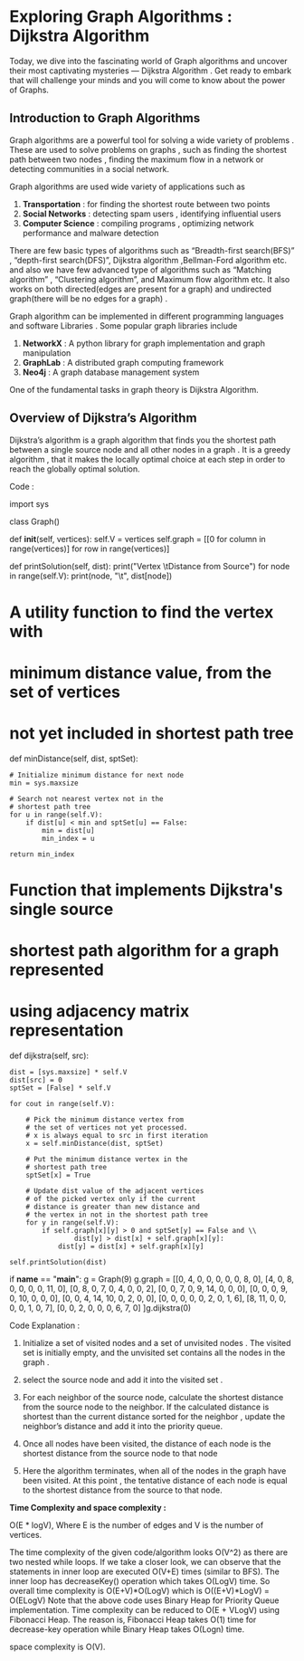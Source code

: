 # Exploring Graph Algorithms :                   Dijkstra Algorithm

Today, we dive into the fascinating world of Graph algorithms and uncover their most captivating mysteries — Dijkstra Algorithm . Get ready to embark that will  challenge your minds and you will come to know about the power of Graphs.

## Introduction to Graph Algorithms

Graph algorithms are a powerful tool for solving a wide variety of problems . These are used to solve problems on graphs , such as finding the shortest path between two nodes , finding the maximum flow in a network or detecting communities in a  social network.

Graph algorithms are used wide variety of applications such as 

1. **Transportation** :  for finding the shortest route between two points
2. **Social Networks** : detecting spam users , identifying influential users
3. **Computer Science** : compiling programs , optimizing network performance and malware detection

There are few basic types of algorithms such as “Breadth-first search(BFS)” , “depth-first search(DFS)”, Dijkstra algorithm ,Bellman-Ford algorithm etc. and also we have few advanced type of algorithms such as “Matching algorithm” , “Clustering algorithm”, and Maximum flow algorithm etc. It also works on both directed(edges are present for a graph) and undirected graph(there will be no edges for a graph) .

Graph algorithm can be implemented in different programming languages and software Libraries . Some popular graph libraries include 

1. **NetworkX** : A python library for graph implementation and graph manipulation
2. **GraphLab** : A distributed graph computing framework 
3. **Neo4j** : A graph database management system

One of the fundamental tasks in graph theory is Dijkstra Algorithm.

## Overview of Dijkstra’s  Algorithm

Dijkstra’s algorithm is a graph algorithm that finds you the shortest path between a single source node and all other nodes in a graph . It is a greedy algorithm , that it makes the locally optimal choice at each step in order to reach the globally optimal solution.

Code : 

import sys

class Graph()

def __init__(self, vertices):
	self.V = vertices
	self.graph = [[0 for column in range(vertices)]
				for row in range(vertices)]

def printSolution(self, dist):
	print("Vertex \\tDistance from Source")
	for node in range(self.V):
		print(node, "\\t", dist[node])

# A utility function to find the vertex with
# minimum distance value, from the set of vertices
# not yet included in shortest path tree
def minDistance(self, dist, sptSet):

	# Initialize minimum distance for next node
	min = sys.maxsize

	# Search not nearest vertex not in the
	# shortest path tree
	for u in range(self.V):
		if dist[u] < min and sptSet[u] == False:
			min = dist[u]
			min_index = u

	return min_index

# Function that implements Dijkstra's single source
# shortest path algorithm for a graph represented
# using adjacency matrix representation
def dijkstra(self, src):

	dist = [sys.maxsize] * self.V
	dist[src] = 0
	sptSet = [False] * self.V

	for cout in range(self.V):

		# Pick the minimum distance vertex from
		# the set of vertices not yet processed.
		# x is always equal to src in first iteration
		x = self.minDistance(dist, sptSet)

		# Put the minimum distance vertex in the
		# shortest path tree
		sptSet[x] = True

		# Update dist value of the adjacent vertices
		# of the picked vertex only if the current
		# distance is greater than new distance and
		# the vertex in not in the shortest path tree
		for y in range(self.V):
			if self.graph[x][y] > 0 and sptSet[y] == False and \\
					dist[y] > dist[x] + self.graph[x][y]:
				dist[y] = dist[x] + self.graph[x][y]

	self.printSolution(dist)
if **name** == "**main**":
g = Graph(9)
g.graph = [[0, 4, 0, 0, 0, 0, 0, 8, 0],
[4, 0, 8, 0, 0, 0, 0, 11, 0],
[0, 8, 0, 7, 0, 4, 0, 0, 2],
[0, 0, 7, 0, 9, 14, 0, 0, 0],
[0, 0, 0, 9, 0, 10, 0, 0, 0],
[0, 0, 4, 14, 10, 0, 2, 0, 0],
[0, 0, 0, 0, 0, 2, 0, 1, 6],
[8, 11, 0, 0, 0, 0, 1, 0, 7],
[0, 0, 2, 0, 0, 0, 6, 7, 0]
]g.dijkstra(0)

Code Explanation :

1. Initialize a set of  visited nodes and a set of unvisited nodes . The visited set is initially empty, and the unvisited set  contains all the nodes in the graph .

2. select the source node and add it into the visited set . 

3. For each neighbor of the source node, calculate the shortest distance from the source node to the neighbor. If the calculated distance is shortest than the current distance  sorted for  the neighbor , update the neighbor’s distance and add it into the priority queue.


4. Once all nodes have been visited, the distance of each node is the shortest distance from the source node to that node


5. Here the algorithm terminates, when all of the nodes in the graph have been visited. At this point , the tentative distance of each node is equal to the shortest distance from the source to that node. 

**Time Complexity and space complexity :**

O(E * logV), Where E is the number of edges and V is the number of vertices.

The time complexity of the given code/algorithm looks O(V^2) as there are two nested while loops. If we take a closer look, we can observe that the statements in inner loop are executed O(V+E) times (similar to BFS). The inner loop has decreaseKey() operation which takes O(LogV) time. So overall time complexity is O(E+V)*O(LogV) which is O((E+V)*LogV) = O(ELogV) Note that the above code uses Binary Heap for Priority Queue implementation. Time complexity can be reduced to O(E + VLogV) using Fibonacci Heap. The reason is, Fibonacci Heap takes O(1) time for decrease-key operation while Binary Heap takes O(Logn) time.

 space complexity is  O(V).